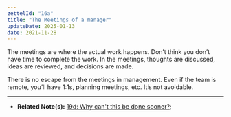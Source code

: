 ```yaml
---
zettelId: "16a"
title: "The Meetings of a manager"
updateDate: 2025-01-13
date: 2021-11-28
---
```


The meetings are where the actual work happens. Don’t think you don’t have time to complete the work. In the meetings, thoughts are discussed, ideas are reviewed, and decisions are made.

There is no escape from the meetings in management. Even if the team is remote, you’ll have 1:1s, planning meetings, etc. It’s not avoidable.

----

- **Related Note(s):** [19d: Why can't this be done sooner?](/notes/19d/);
